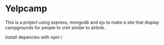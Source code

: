 <h1>Yelpcamp</h1>

<div>
<p>This is a project using express, mongodb and ejs to make a site that display campgrounds for people to visit similar to airbnb.</p>
</div>

<div>
  <p>Install depencies with npm i</p>
</div>
